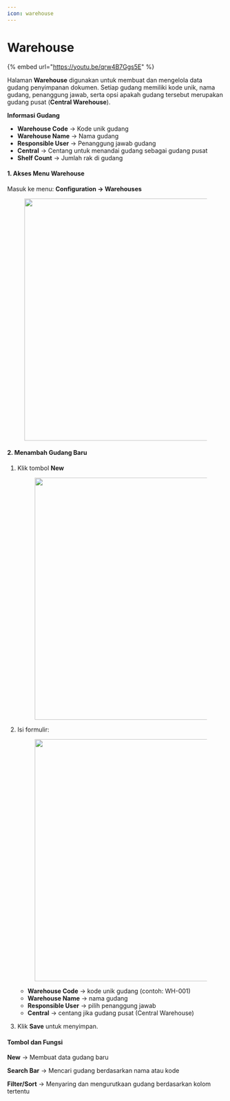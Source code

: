 ```yaml
---
icon: warehouse
---
```


# Warehouse

{% embed url="https://youtu.be/qrw4B7Ggs5E" %}

Halaman **Warehouse** digunakan untuk membuat dan mengelola data gudang penyimpanan dokumen. Setiap gudang memiliki kode unik, nama gudang, penanggung jawab, serta opsi apakah gudang tersebut merupakan gudang pusat (**Central Warehouse**).

**Informasi Gudang**

* **Warehouse Code** → Kode unik gudang
* **Warehouse Name** → Nama gudang
* **Responsible User** → Penanggung jawab gudang
* **Central** → Centang untuk menandai gudang sebagai gudang pusat
* **Shelf Count** → Jumlah rak di gudang

#### **1. Akses Menu Warehouse** <a href="#id-1.-akses-menu-warehouse" id="id-1.-akses-menu-warehouse"></a>

Masuk ke menu: **Configuration → Warehouses**

<figure><img src="https://document-management-system-1.gitbook.io/document-management-system/~gitbook/image?url=https%3A%2F%2F1011768869-files.gitbook.io%2F%7E%2Ffiles%2Fv0%2Fb%2Fgitbook-x-prod.appspot.com%2Fo%2Fspaces%252FLEturytqtHGPsYdglHaB%252Fuploads%252FkNOlsvXcsFjK9BBbLdAE%252FUntitled%2520design.png%3Falt%3Dmedia%26token%3D4eb7abba-9e0a-4a64-be13-84b2a02de56d&#x26;width=768&#x26;dpr=4&#x26;quality=100&#x26;sign=be48f0f0&#x26;sv=2" alt="" width="563"><figcaption></figcaption></figure>

#### **2. Menambah Gudang Baru** <a href="#id-2.-menambah-gudang-baru" id="id-2.-menambah-gudang-baru"></a>

1.  Klik tombol **New**



    <figure><img src="https://document-management-system-1.gitbook.io/document-management-system/~gitbook/image?url=https%3A%2F%2F1011768869-files.gitbook.io%2F%7E%2Ffiles%2Fv0%2Fb%2Fgitbook-x-prod.appspot.com%2Fo%2Fspaces%252FLEturytqtHGPsYdglHaB%252Fuploads%252F2s9HOwgBSfnF8CJAYJmD%252Fimage.png%3Falt%3Dmedia%26token%3D45508e7a-89bf-48ed-8b0c-2cc650e92657&#x26;width=768&#x26;dpr=4&#x26;quality=100&#x26;sign=4102fc1&#x26;sv=2" alt="" width="563"><figcaption></figcaption></figure>
2.  Isi formulir:

    <figure><img src="https://document-management-system-1.gitbook.io/document-management-system/~gitbook/image?url=https%3A%2F%2F1011768869-files.gitbook.io%2F%7E%2Ffiles%2Fv0%2Fb%2Fgitbook-x-prod.appspot.com%2Fo%2Fspaces%252FLEturytqtHGPsYdglHaB%252Fuploads%252Fz3KyU95J5OlyWay4lNnR%252Fimage.png%3Falt%3Dmedia%26token%3D19f5e40a-fb26-427e-a2b4-a00f7233980c&#x26;width=768&#x26;dpr=4&#x26;quality=100&#x26;sign=16fed976&#x26;sv=2" alt="" width="563"><figcaption></figcaption></figure>

    * **Warehouse Code** → kode unik gudang (contoh: WH-001)
    * **Warehouse Name** → nama gudang
    * **Responsible User** → pilih penanggung jawab
    * **Central** → centang jika gudang pusat (Central Warehouse)
3. Klik **Save** untuk menyimpan.

#### Tombol dan Fungsi <a href="#tombol-dan-fungsi" id="tombol-dan-fungsi"></a>

**New** → Membuat data gudang baru

**Search Bar** → Mencari gudang berdasarkan nama atau kode

**Filter/Sort** → Menyaring dan mengurutkaan gudang berdasarkan kolom tertentu
